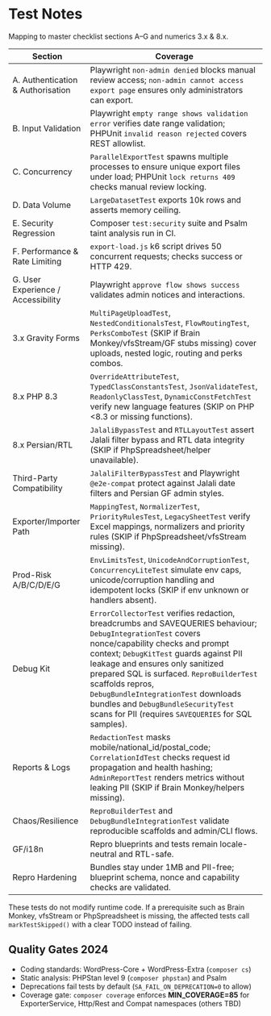 # Test Notes

Mapping to master checklist sections A–G and numerics 3.x & 8.x.

| Section | Coverage |
| ------- | -------- |
| A. Authentication & Authorisation | Playwright `non-admin denied` blocks manual review access; `non-admin cannot access export page` ensures only administrators can export. |
| B. Input Validation | Playwright `empty range shows validation error` verifies date range validation; PHPUnit `invalid reason rejected` covers REST allowlist. |
| C. Concurrency | `ParallelExportTest` spawns multiple processes to ensure unique export files under load; PHPUnit `lock returns 409` checks manual review locking. |
| D. Data Volume | `LargeDatasetTest` exports 10k rows and asserts memory ceiling. |
| E. Security Regression | Composer `test:security` suite and Psalm taint analysis run in CI. |
| F. Performance & Rate Limiting | `export-load.js` k6 script drives 50 concurrent requests; checks success or HTTP 429. |
| G. User Experience / Accessibility | Playwright `approve flow shows success` validates admin notices and interactions. |
| 3.x Gravity Forms | `MultiPageUploadTest`, `NestedConditionalsTest`, `FlowRoutingTest`, `PerksComboTest` (SKIP if Brain Monkey/vfsStream/GF stubs missing) cover uploads, nested logic, routing and perks combos. |
| 8.x PHP 8.3 | `OverrideAttributeTest`, `TypedClassConstantsTest`, `JsonValidateTest`, `ReadonlyClassTest`, `DynamicConstFetchTest` verify new language features (SKIP on PHP <8.3 or missing functions). |
| 8.x Persian/RTL | `JalaliBypassTest` and `RTLLayoutTest` assert Jalali filter bypass and RTL data integrity (SKIP if PhpSpreadsheet/helper unavailable). |
| Third-Party Compatibility | `JalaliFilterBypassTest` and Playwright `@e2e-compat` protect against Jalali date filters and Persian GF admin styles. |
| Exporter/Importer Path | `MappingTest`, `NormalizerTest`, `PriorityRulesTest`, `LegacySheetTest` verify Excel mappings, normalizers and priority rules (SKIP if PhpSpreadsheet/vfsStream missing). |
| Prod-Risk A/B/C/D/E/G | `EnvLimitsTest`, `UnicodeAndCorruptionTest`, `ConcurrencyLiteTest` simulate env caps, unicode/corruption handling and idempotent locks (SKIP if env unknown or handlers absent). |
| Debug Kit | `ErrorCollectorTest` verifies redaction, breadcrumbs and SAVEQUERIES behaviour; `DebugIntegrationTest` covers nonce/capability checks and prompt context; `DebugKitTest` guards against PII leakage and ensures only sanitized prepared SQL is surfaced. `ReproBuilderTest` scaffolds repros, `DebugBundleIntegrationTest` downloads bundles and `DebugBundleSecurityTest` scans for PII (requires `SAVEQUERIES` for SQL samples). |
| Reports & Logs | `RedactionTest` masks mobile/national_id/postal_code; `CorrelationIdTest` checks request id propagation and health hashing; `AdminReportTest` renders metrics without leaking PII (SKIP if Brain Monkey/helpers missing). |
| Chaos/Resilience | `ReproBuilderTest` and `DebugBundleIntegrationTest` validate reproducible scaffolds and admin/CLI flows. |
| GF/i18n | Repro blueprints and tests remain locale-neutral and RTL-safe. |
| Repro Hardening | Bundles stay under 1MB and PII-free; blueprint schema, nonce and capability checks are validated. |

These tests do not modify runtime code. If a prerequisite such as Brain Monkey, vfsStream or PhpSpreadsheet is missing, the affected tests call `markTestSkipped()` with a clear TODO instead of failing.

## Quality Gates 2024

- Coding standards: WordPress-Core + WordPress-Extra (`composer cs`)
- Static analysis: PHPStan level 9 (`composer phpstan`) and Psalm
- Deprecations fail tests by default (`SA_FAIL_ON_DEPRECATION=0` to allow)
- Coverage gate: `composer coverage` enforces **MIN_COVERAGE=85** for ExporterService, Http/Rest and Compat namespaces (others TBD)
